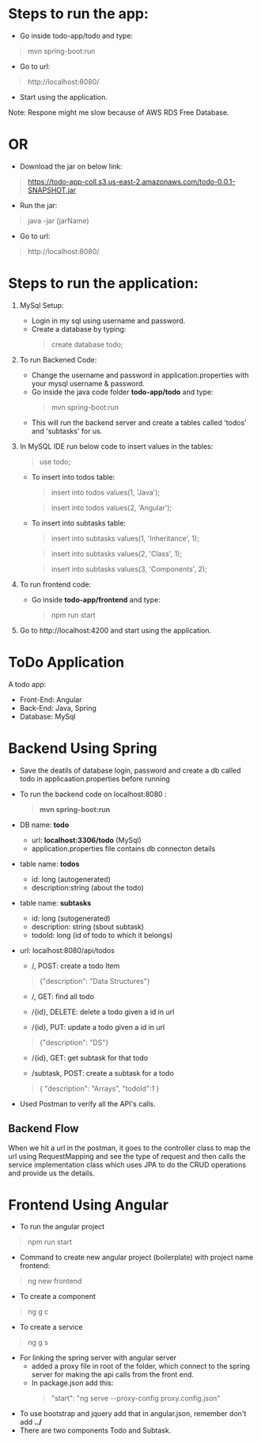 # Steps to run the app:
* Go inside todo-app/todo and type:
> mvn spring-boot:run
* Go to url:
> http://localhost:8080/
* Start using the application.

Note: Respone might me slow because of AWS RDS Free Database.

# OR
* Download the jar on below link:
> https://todo-app-coll.s3.us-east-2.amazonaws.com/todo-0.0.1-SNAPSHOT.jar
* Run the jar:
> java -jar (jarName)
* Go to url:
> http://localhost:8080/

# Steps to run the application:
1. MySql Setup:
	* Login in my sql using username and password.
	* Create a database by typing:
		> create database todo;

2. To run Backened Code:
	* Change the username and password in application.properties with your mysql username & password. 
	* Go inside the java code folder **todo-app/todo** and type:
		> mvn spring-boot:run
	* This will run the backend server and create a tables called 'todos' and 'subtasks' for us.

3. In MySQL IDE run below code to insert values in the tables:
	> use todo;

	* To insert into todos table:
		> insert into todos values(1, 'Java');
		
		> insert into todos values(2, 'Angular');

	* To insert into subtasks table:
		> insert into subtasks values(1, 'Inheritance', 1);
		
		> insert into subtasks values(2, 'Class', 1);
		
		> insert into subtasks values(3, 'Components', 2);

4. To run frontend code:
	* Go inside **todo-app/frontend** and type:
		> npm run start

5. Go to http://localhost:4200 and start using the application.

# ToDo Application
A todo app:
* Front-End: Angular
* Back-End: Java, Spring
* Database: MySql


# Backend Using Spring 
* Save the deatils of database login, password and create a db called todo in applicaation.properties before running 

* To run the backend code on localhost:8080 : 
	> **mvn spring-boot:run**

* DB name: **todo**
	* url: **localhost:3306/todo** (MySql)
	* application.properties file contains db connecton details

* table name: **todos**
	- id: long (autogenerated)
	- description:string (about the todo) 

* table name: **subtasks**
	- id: long (sutogenerated)
	- description: string (sbout subtask)
	- todoId: long (id of todo to which it belongs)

* url: localhost:8080/api/todos
	* /, POST: create a todo Item
	
	> {"description": "Data Structures"}

	* /, GET: find all todo
	
	* /{id}, DELETE: delete a todo given a id in url 
	
	* /{id}, PUT: update a todo given a id in url
	> {"description": "DS"}
	
	* /{id}, GET: get subtask for that todo
	
	* /subtask, POST: create a subtask for a todo
	> { "description": "Arrays", "todoId":1 }


* Used Postman to verify all the API's calls.

## Backend Flow
When we hit a url in the postman, it goes to the controller class to map the url using RequestMapping and see the type of request and then calls the service implementation class which uses JPA to do the CRUD operations and provide us the details.

# Frontend Using Angular
* To run the angular project
> npm run start
*  Command to create new angular project (boilerplate) with project name frontend:
> ng new frontend 
* To create a component
> ng g c
* To create a service 
> ng g s
* For linking the spring server with angular server 
	* added a proxy file in root of the folder, which connect to the spring server for making the api calls from the 	   front end.
	* In package.json add this:
		> "start": "ng serve --proxy-config proxy.config.json"
* To use bootstrap and jquery add that in angular.json, remember don't add **../**
* There are two components Todo and Subtask.
